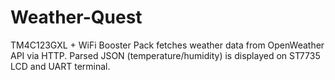 # Weather-Quest
TM4C123GXL + WiFi Booster Pack fetches weather data from OpenWeather API via HTTP. Parsed JSON (temperature/humidity) is displayed on ST7735 LCD and UART terminal.
